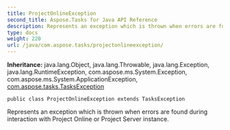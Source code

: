 ```yaml
---
title: ProjectOnlineException
second_title: Aspose.Tasks for Java API Reference
description: Represents an exception which is thrown when errors are found during interaction with Project Online or Project Server instance.
type: docs
weight: 220
url: /java/com.aspose.tasks/projectonlineexception/
---
```


**Inheritance:**
java.lang.Object, java.lang.Throwable, java.lang.Exception, java.lang.RuntimeException, com.aspose.ms.System.Exception, com.aspose.ms.System.ApplicationException, [com.aspose.tasks.TasksException](../../com.aspose.tasks/tasksexception)
```
public class ProjectOnlineException extends TasksException
```

Represents an exception which is thrown when errors are found during interaction with Project Online or Project Server instance.
